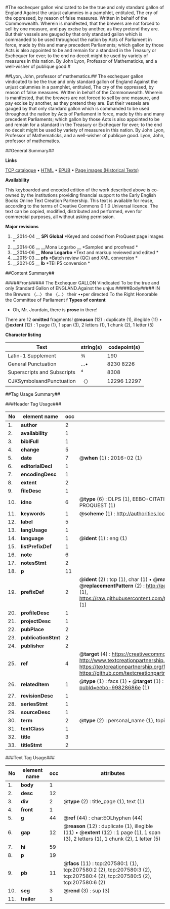 #The exchequer gallon vindicated to be the true and only standard gallon of England Against the unjust calumnies in a pamphlet, entituled, The cry of the oppressed, by reason of false measures. Written in behalf of the Commonwealth. Wherein is manifested, that the brewers are not forced to sell by one measure, and pay excise by another, as they pretend they are. But their vessels are gauged by that only standard gallon which is commanded to be used throughout the nation by Acts of Parliament in force, made by this and many precedent Parliaments; which gallon by those Acts is also appointed to be and remain for a standard in the Treasury or Exchequer for ever; to the end no deceit might be used by variety of measures in this nation. By John Lyon, Professor of Mathematicks, and a well-wisher of publique good.#

##Lyon, John, professor of mathematics.##
The exchequer gallon vindicated to be the true and only standard gallon of England Against the unjust calumnies in a pamphlet, entituled, The cry of the oppressed, by reason of false measures. Written in behalf of the Commonwealth. Wherein is manifested, that the brewers are not forced to sell by one measure, and pay excise by another, as they pretend they are. But their vessels are gauged by that only standard gallon which is commanded to be used throughout the nation by Acts of Parliament in force, made by this and many precedent Parliaments; which gallon by those Acts is also appointed to be and remain for a standard in the Treasury or Exchequer for ever; to the end no deceit might be used by variety of measures in this nation. By John Lyon, Professor of Mathematicks, and a well-wisher of publique good.
Lyon, John, professor of mathematics.

##General Summary##

**Links**

[TCP catalogue](http://www.ota.ox.ac.uk/tcp/)  • 
[HTML](http://tei.it.ox.ac.uk/tcp/Texts-HTML/free/B26/B26369.html)  • 
[EPUB](http://tei.it.ox.ac.uk/tcp/Texts-EPUB/free/B26/B26369.epub) • 
[Page images (Historical Texts)](https://historicaltexts.jisc.ac.uk/eebo-99828686e)

**Availability**

This keyboarded and encoded edition of the work described above is co-owned by the
    institutions providing financial support to the Early English Books Online Text Creation
    Partnership. This text is available for reuse, according to the terms of  Creative Commons 0 1.0 Universal
    licence. The text can be copied, modified, distributed and performed, even for commercial
    purposes, all without asking permission.

**Major revisions**

1. __2014-04 __ __SPi Global__ *Keyed and coded from ProQuest page images *
1. __2014-06 __ __Mona Logarbo __ *Sampled and proofread *
1. __2014-06 __ __Mona Logarbo__ *Text and markup reviewed and edited *
1. __2015-03 __ __pfs__ *Batch review (QC) and XML conversion *
1. __2021-05 __ __lb__ *TEI P5 conversion *

##Content Summary##

#####Front#####
The Exchequer GALLON Vindicated To be the true and only Standard Gallon of ENGLAND.Against the unjus
#####Body#####
IN the Brewers 〈…〉 the 〈…〉 their ••per directed To the Right Honorable the Committee of Parliament f
**Types of content**

  * Oh, Mr. Jourdain, there is **prose** in there!

There are 12 **omitted** fragments! 
 @__reason__ (12) : duplicate (1), illegible (11)  •  @__extent__ (12) : 1 page (1), 1 span (3), 2 letters (1), 1 chunk (2), 1 letter (5)

**Character listing**


|Text|string(s)|codepoint(s)|
|---|---|---|
|Latin-1 Supplement|¾|190|
|General Punctuation|…•|8230 8226|
|Superscripts             and Subscripts|⁴|8308|
|CJKSymbolsandPunctuation|〈〉|12296 12297|

##Tag Usage Summary##

###Header Tag Usage###

|No|element name|occ|attributes|
|---|---|---|---|
|1.|__author__|2||
|2.|__availability__|1||
|3.|__biblFull__|1||
|4.|__change__|5||
|5.|__date__|7| @__when__ (1) : 2016-02 (1)|
|6.|__editorialDecl__|1||
|7.|__encodingDesc__|1||
|8.|__extent__|2||
|9.|__fileDesc__|1||
|10.|__idno__|6| @__type__ (6) : DLPS (1), EEBO-CITATION (1), VID (1), EEBO-PROQUEST (1), STC (1), PROQUEST (1)|
|11.|__keywords__|1| @__scheme__ (1) : http://authorities.loc.gov/ (1)|
|12.|__label__|5||
|13.|__langUsage__|1||
|14.|__language__|1| @__ident__ (1) : eng (1)|
|15.|__listPrefixDef__|1||
|16.|__note__|6||
|17.|__notesStmt__|2||
|18.|__p__|11||
|19.|__prefixDef__|2| @__ident__ (2) : tcp (1), char (1)  •  @__matchPattern__ (2) : ([0-9\-]+):([0-9IVX]+) (1), (.+) (1)  •  @__replacementPattern__ (2) : http://eebo.chadwyck.com/downloadtiff?vid=$1&page=$2 (1), https://raw.githubusercontent.com/textcreationpartnership/Texts/master/tcpchars.xml#$1 (1)|
|20.|__profileDesc__|1||
|21.|__projectDesc__|1||
|22.|__pubPlace__|2||
|23.|__publicationStmt__|2||
|24.|__publisher__|2||
|25.|__ref__|4| @__target__ (4) : https://creativecommons.org/publicdomain/zero/1.0/ (1), http://www.textcreationpartnership.org/docs/. (1), https://textcreationpartnership.org/faq/#faq05 (1), https://github.com/textcreationpartnership (1)|
|26.|__relatedItem__|1| @__type__ (1) : facs (1)  •  @__target__ (1) : https://data.historicaltexts.jisc.ac.uk/view?pubId=eebo-99828686e (1)|
|27.|__revisionDesc__|1||
|28.|__seriesStmt__|1||
|29.|__sourceDesc__|1||
|30.|__term__|2| @__type__ (2) : personal_name (1), topical_term (1)|
|31.|__textClass__|1||
|32.|__title__|3||
|33.|__titleStmt__|2||


###Text Tag Usage###

|No|element name|occ|attributes|
|---|---|---|---|
|1.|__body__|1||
|2.|__desc__|12||
|3.|__div__|2| @__type__ (2) : title_page (1), text (1)|
|4.|__front__|1||
|5.|__g__|44| @__ref__ (44) : char:EOLhyphen (44)|
|6.|__gap__|12| @__reason__ (12) : duplicate (1), illegible (11)  •  @__extent__ (12) : 1 page (1), 1 span (3), 2 letters (1), 1 chunk (2), 1 letter (5)|
|7.|__hi__|59||
|8.|__p__|19||
|9.|__pb__|11| @__facs__ (11) : tcp:207580:1 (1), tcp:207580:2 (2), tcp:207580:3 (2), tcp:207580:4 (2), tcp:207580:5 (2), tcp:207580:6 (2)|
|10.|__seg__|3| @__rend__ (3) : sup (3)|
|11.|__trailer__|1||

